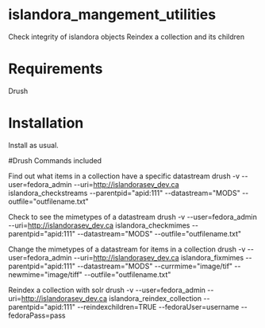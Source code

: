 # islandora_mangement_utilities
Check integrity of islandora objects
Reindex a collection and its children

# Requirements
Drush

# Installation
Install as usual.

#Drush Commands included

Find out what items in a collection have a specific datastream
drush -v --user=fedora_admin --uri=http://islandorasev_dev.ca islandora_checkstreams --parentpid="apid:111" --datastream="MODS" --outfile="outfilename.txt"

Check to see the mimetypes of a datastream
drush -v --user=fedora_admin --uri=http://islandorasev_dev.ca islandora_checkmimes --parentpid="apid:111" --datastream="MODS" --outfile="outfilename.txt"

Change the mimetypes of a datastream for items in a collection
drush -v --user=fedora_admin --uri=http://islandorasev_dev.ca islandora_fixmimes --parentpid="apid:111" --datastream="MODS" --currmime="image/tif" --newmime="image/tiff" --outfile="outfilename.txt"

Reindex a collection with solr
drush -v --user=fedora_admin --uri=http://islandorasev_dev.ca islandora_reindex_collection --parentpid="apid:111" --reindexchildren=TRUE --fedoraUser=username --fedoraPass=pass






